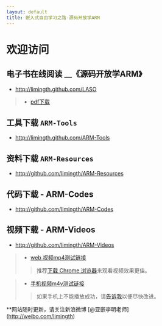 ```yaml
---
layout: default
title: 嵌入式自由学习之路-源码开放学ARM
---
```


# 欢迎访问 

## 电子书在线阅读 __《源码开放学ARM》      
+ <http://limingth.github.com/LASO>    
>- [pdf下载](LASO/LASO.zh.pdf)  

## 工具下载 `ARM-Tools`   
+ <http://limingth.github.com/ARM-Tools>

## 资料下载 `ARM-Resources`  
+ <http://github.com/limingth/ARM-Resources>

## 代码下载 - ARM-Codes   
+ <http://github.com/limingth/ARM-Codes>

## 视频下载 - ARM-Videos   
+ <http://github.com/limingth/ARM-Videos>

>- [web 视频mp4测试链接](http://limingth.github.com/ARM-Videos/video-demo/test-mp4.html)    
>> 推荐[下载 Chrome 浏览器](http://www.google.com/chrome)来观看视频效果更佳。

>- [手机视频m4v测试链接](http://limingth.github.com/ARM-Videos/video-demo2/test-m4v.html)   
>> 如果手机上不能播放成功，请[告诉我](mailto:2372614758@qq.com)以便尽快改进。



**网站随时更新，请关注新浪微博 [@亚嵌李明老师] (http://weibo.com/limingth)
